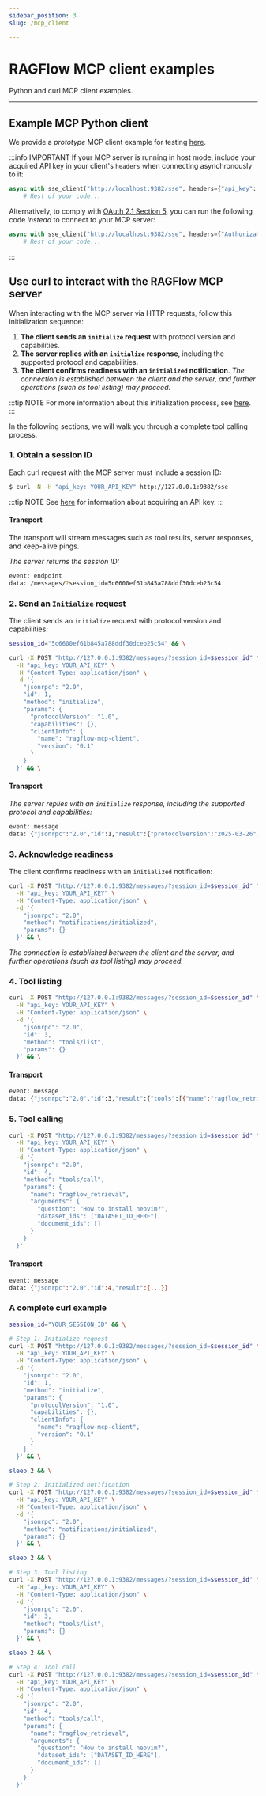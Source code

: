 ```yaml
---
sidebar_position: 3
slug: /mcp_client

---
```


# RAGFlow MCP client examples

Python and curl MCP client examples.

------

## Example MCP Python client

We provide a *prototype* MCP client example for testing [here](https://github.com/infiniflow/ragflow/blob/main/mcp/client/client.py).

:::info IMPORTANT
If your MCP server is running in host mode, include your acquired API key in your client's `headers` when connecting asynchronously to it:

```python
async with sse_client("http://localhost:9382/sse", headers={"api_key": "YOUR_KEY_HERE"}) as streams:
    # Rest of your code...
```

Alternatively, to comply with [OAuth 2.1 Section 5](https://datatracker.ietf.org/doc/html/draft-ietf-oauth-v2-1-12#section-5), you can run the following code *instead* to connect to your MCP server:

```python
async with sse_client("http://localhost:9382/sse", headers={"Authorization": "YOUR_KEY_HERE"}) as streams:
    # Rest of your code...
```
:::

## Use curl to interact with the RAGFlow MCP server

When interacting with the MCP server via HTTP requests, follow this initialization sequence:

1. **The client sends an `initialize` request** with protocol version and capabilities.
2. **The server replies with an `initialize` response**, including the supported protocol and capabilities.
3. **The client confirms readiness with an `initialized` notification**.
   _The connection is established between the client and the server, and further operations (such as tool listing) may proceed._

:::tip NOTE
For more information about this initialization process, see [here](https://modelcontextprotocol.io/docs/concepts/architecture#1-initialization).
:::

In the following sections, we will walk you through a complete tool calling process.

### 1. Obtain a session ID

Each curl request with the MCP server must include a session ID:

```bash
$ curl -N -H "api_key: YOUR_API_KEY" http://127.0.0.1:9382/sse
```

:::tip NOTE
See [here](../acquire_ragflow_api_key.md) for information about acquiring an API key.
:::

#### Transport

The transport will stream messages such as tool results, server responses, and keep-alive pings.

_The server returns the session ID:_

```bash
event: endpoint
data: /messages/?session_id=5c6600ef61b845a788ddf30dceb25c54
```

### 2. Send an `Initialize` request

The client sends an `initialize` request with protocol version and capabilities:

```bash
session_id="5c6600ef61b845a788ddf30dceb25c54" && \

curl -X POST "http://127.0.0.1:9382/messages/?session_id=$session_id" \
  -H "api_key: YOUR_API_KEY" \
  -H "Content-Type: application/json" \
  -d '{
    "jsonrpc": "2.0",
    "id": 1,
    "method": "initialize",
    "params": {
      "protocolVersion": "1.0",
      "capabilities": {},
      "clientInfo": {
        "name": "ragflow-mcp-client",
        "version": "0.1"
      }
    }
  }' && \
```

#### Transport

_The server replies with an `initialize` response, including the supported protocol and capabilities:_

```bash
event: message
data: {"jsonrpc":"2.0","id":1,"result":{"protocolVersion":"2025-03-26","capabilities":{"experimental":{"headers":{"host":"127.0.0.1:9382","user-agent":"curl/8.7.1","accept":"*/*","api_key":"ragflow-xxxxxxxxxxxx","accept-encoding":"gzip"}},"tools":{"listChanged":false}},"serverInfo":{"name":"ragflow-server","version":"1.9.4"}}}
```

### 3. Acknowledge readiness

The client confirms readiness with an `initialized` notification:

```bash
curl -X POST "http://127.0.0.1:9382/messages/?session_id=$session_id" \
  -H "api_key: YOUR_API_KEY" \
  -H "Content-Type: application/json" \
  -d '{
    "jsonrpc": "2.0",
    "method": "notifications/initialized",
    "params": {}
  }' && \
```

 _The connection is established between the client and the server, and further operations (such as tool listing) may proceed._

### 4. Tool listing

```bash
curl -X POST "http://127.0.0.1:9382/messages/?session_id=$session_id" \
  -H "api_key: YOUR_API_KEY" \
  -H "Content-Type: application/json" \
  -d '{
    "jsonrpc": "2.0",
    "id": 3,
    "method": "tools/list",
    "params": {}
  }' && \
```

#### Transport

```bash
event: message
data: {"jsonrpc":"2.0","id":3,"result":{"tools":[{"name":"ragflow_retrieval","description":"Retrieve relevant chunks from the RAGFlow retrieve interface based on the question, using the specified dataset_ids and optionally document_ids. Below is the list of all available datasets, including their descriptions and IDs. If you're unsure which datasets are relevant to the question, simply pass all dataset IDs to the function.","inputSchema":{"type":"object","properties":{"dataset_ids":{"type":"array","items":{"type":"string"}},"document_ids":{"type":"array","items":{"type":"string"}},"question":{"type":"string"}},"required":["dataset_ids","question"]}}]}}

```

### 5. Tool calling

```bash
curl -X POST "http://127.0.0.1:9382/messages/?session_id=$session_id" \
  -H "api_key: YOUR_API_KEY" \
  -H "Content-Type: application/json" \
  -d '{
    "jsonrpc": "2.0",
    "id": 4,
    "method": "tools/call",
    "params": {
      "name": "ragflow_retrieval",
      "arguments": {
        "question": "How to install neovim?",
        "dataset_ids": ["DATASET_ID_HERE"],
        "document_ids": []
      }
    }
  }'
```

#### Transport

```bash
event: message
data: {"jsonrpc":"2.0","id":4,"result":{...}}

```

### A complete curl example

```bash
session_id="YOUR_SESSION_ID" && \

# Step 1: Initialize request
curl -X POST "http://127.0.0.1:9382/messages/?session_id=$session_id" \
  -H "api_key: YOUR_API_KEY" \
  -H "Content-Type: application/json" \
  -d '{
    "jsonrpc": "2.0",
    "id": 1,
    "method": "initialize",
    "params": {
      "protocolVersion": "1.0",
      "capabilities": {},
      "clientInfo": {
        "name": "ragflow-mcp-client",
        "version": "0.1"
      }
    }
  }' && \

sleep 2 && \

# Step 2: Initialized notification
curl -X POST "http://127.0.0.1:9382/messages/?session_id=$session_id" \
  -H "api_key: YOUR_API_KEY" \
  -H "Content-Type: application/json" \
  -d '{
    "jsonrpc": "2.0",
    "method": "notifications/initialized",
    "params": {}
  }' && \

sleep 2 && \

# Step 3: Tool listing
curl -X POST "http://127.0.0.1:9382/messages/?session_id=$session_id" \
  -H "api_key: YOUR_API_KEY" \
  -H "Content-Type: application/json" \
  -d '{
    "jsonrpc": "2.0",
    "id": 3,
    "method": "tools/list",
    "params": {}
  }' && \

sleep 2 && \

# Step 4: Tool call
curl -X POST "http://127.0.0.1:9382/messages/?session_id=$session_id" \
  -H "api_key: YOUR_API_KEY" \
  -H "Content-Type: application/json" \
  -d '{
    "jsonrpc": "2.0",
    "id": 4,
    "method": "tools/call",
    "params": {
      "name": "ragflow_retrieval",
      "arguments": {
        "question": "How to install neovim?",
        "dataset_ids": ["DATASET_ID_HERE"],
        "document_ids": []
      }
    }
  }'

```
